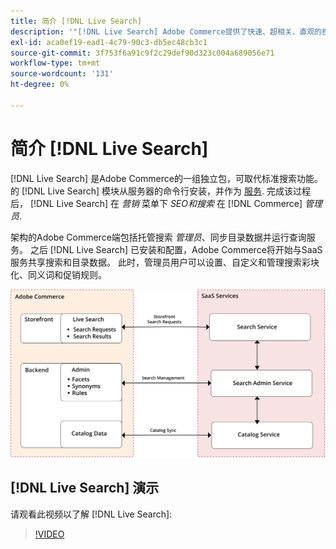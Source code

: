 ```yaml
---
title: 简介 [!DNL Live Search]
description: '"[!DNL Live Search] Adobe Commerce提供了快速、超相关、直观的搜索体验。”'
exl-id: aca0ef19-ead1-4c79-90c3-db5ec48cb3c1
source-git-commit: 3f753f6a91c9f2c29def90d323c004a689056e71
workflow-type: tm+mt
source-wordcount: '131'
ht-degree: 0%

---
```


# 简介 [!DNL Live Search]

[!DNL Live Search] 是Adobe Commerce的一组独立包，可取代标准搜索功能。 的 [!DNL Live Search] 模块从服务器的命令行安装，并作为 [服务](../landing/saas.md). 完成该过程后， [!DNL Live Search] 在 *营销* 菜单下 *SEO和搜索* 在 [!DNL Commerce] *管理员*.

架构的Adobe Commerce端包括托管搜索 *管理员*、同步目录数据并运行查询服务。 之后 [!DNL Live Search] 已安装和配置，Adobe Commerce将开始与SaaS服务共享搜索和目录数据。 此时，管理员用户可以设置、自定义和管理搜索彩块化、同义词和促销规则。

![实时搜索架构图](assets/architecture-diagram.svg)

## [!DNL Live Search] 演示

请观看此视频以了解 [!DNL Live Search]:

>[!VIDEO](https://video.tv.adobe.com/v/337365?quality=12)
